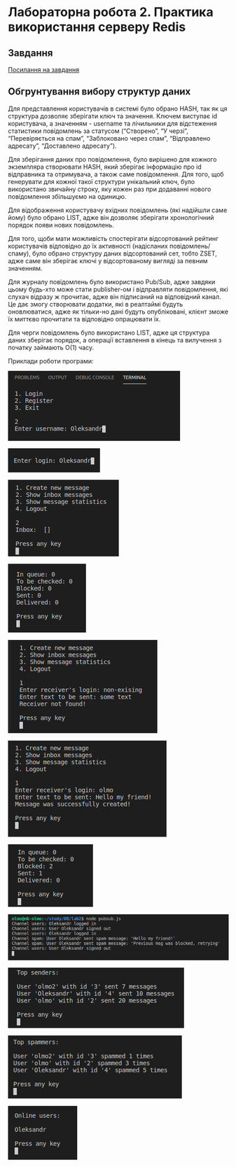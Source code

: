 # Лабораторна робота 2. Практика використання серверу Redis

## Завдання 

[Посилання на завдання](http://scs.kpi.ua/sites/default/files/lab2_bd2-db2019_2020.pdf)

## Обгрунтування вибору структур даних

Для представлення користувачів в системі було обрано HASH, так як ця структура дозволяє зберігати ключ та значення. Ключем виступає id користувача, а значенням - username та лічильники для відстеження статистики повідомлень за статусом (“Створено”, “У черзі”, “Перевіряється на спам”, “Заблоковано через спам”, “Відправлено адресату”, “Доставлено адресату”).

Для зберігання даних про повідомлення, було вирішено для кожного экземпляра створювати HASH, який зберігає інформацію про id відправника та отримувача, а також саме повідомлення. Для того, щоб генерувати для кожної такої структури унікальний ключ, було використано звичайну строку, яку кожен раз при додаванні нового повідомлення збільшуємо на одиницю.

Для відображення користувачу вхідних повідомлень (які надійшли саме йому) було обрано LIST, адже він дозволяє зберігати хронологічний порядок появи нових повідомлень.

Для того, щоби мати можливість спостерігати відсортований рейтинг користувачів відповідно до їх активності (надісланих повідомлень/спаму), було обрано структуру даних відсортований сет, тобто ZSET, адже саме він зберігає ключі у відсортованому вигляді за певним значенням.

Для журналу повідомлень було використано Pub/Sub, адже завдяки цьому будь-хто може стати publisher-ом і відправляти повідомлення, які слухач відразу ж прочитає, адже він підписаний на відповідний канал. Це дає змогу створювати додатки, які в реалтаймі будуть оновлюватися, адже як тільки-но дані будуть опубліковані, клієнт зможе їх миттєво прочитати та відповідно опрацювати їх.

Для черги повідомлень було використано LIST, адже ця структура даних зберігає порядок, а операції вставлення в кінець та вилучення з початку займають О(1) часу.

Приклади роботи програми:

![caption](./screenshots/1.png)

![caption](./screenshots/2.png)

![caption](./screenshots/3.png)

![caption](./screenshots/4.png)

![caption](./screenshots/5.png)

![caption](./screenshots/6.png)

![caption](./screenshots/7.png)

![caption](./screenshots/8.png)

![caption](./screenshots/9.png)

![caption](./screenshots/10.png)

![caption](./screenshots/11.png)